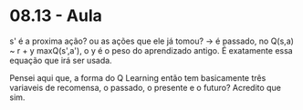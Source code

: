# 08.13 - Aula

s' é a proxima ação? ou as ações que ele já tomou? -> é passado, no Q(s,a) ~ r + y maxQ(s',a'), o y é o peso do aprendizado antigo. É exatamente essa equação que irá ser usada.

Pensei aqui que, a forma do Q Learning então tem basicamente três variaveis de recomensa, o passado, o presente e o futuro? Acredito que sim.